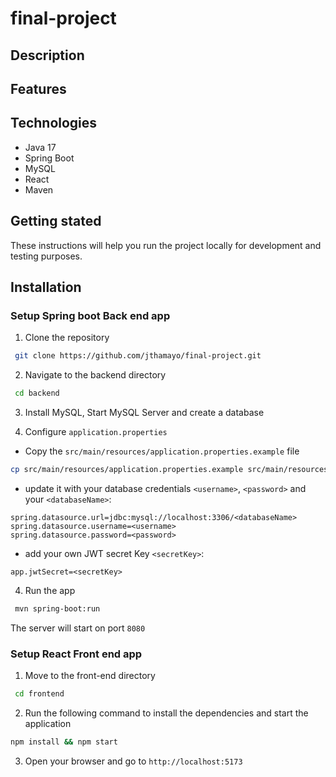 # final-project

## Description
## Features

## Technologies

- Java 17
- Spring Boot
- MySQL
- React
- Maven

## Getting stated

These instructions will help you run the project locally for development and testing purposes.


## Installation

### Setup Spring boot Back end app

1. Clone the repository

```bash
 git clone https://github.com/jthamayo/final-project.git 
 ```

2. Navigate to the backend directory

```bash
 cd backend 
 ```

3. Install MySQL, Start MySQL Server and create a database

4. Configure `application.properties`

* Copy the `src/main/resources/application.properties.example` file


```bash
cp src/main/resources/application.properties.example src/main/resources/application.properties
```

* update it with your database credentials `<username>`, `<password>` and your `<databaseName>`:

```properties
spring.datasource.url=jdbc:mysql://localhost:3306/<databaseName>
spring.datasource.username=<username>
spring.datasource.password=<password>
```
* add your own JWT secret Key `<secretKey>`:
```properties
app.jwtSecret=<secretKey>

```

4. Run the app

```bash
 mvn spring-boot:run 
 ```

The server will start on port `8080`

### Setup React Front end app

1. Move to the front-end directory

```bash
 cd frontend 
 ```

2. Run the following command to install the dependencies and start the application

```bash
npm install && npm start 
```

3. Open your browser and go to `http://localhost:5173`
